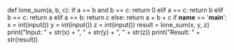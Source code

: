 def lone_sum(a, b, c):
    if a == b and b == c:
        return 0
    elif a == c:
        return b
    elif b == c:
        return a
    elif a == b:
        return c
    else:
        return a + b + c
if __name__ == '__main__':
    x = int(input())
    y = int(input())
    z = int(input())
    result = lone_sum(x, y, z)
    print("Input: " + str(x) + ", " + str(y) + ", " + str(z))
    print("Result: " + str(result))
